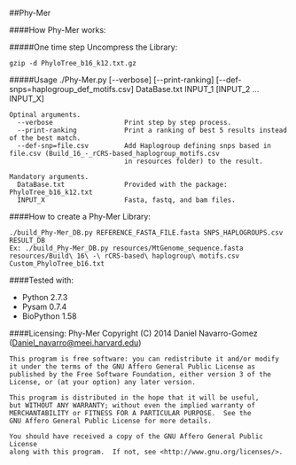##Phy-Mer

####How Phy-Mer works: 

#####One time step
Uncompress the Library:
	
	gzip -d PhyloTree_b16_k12.txt.gz

#####Usage
	./Phy-Mer.py [--verbose] [--print-ranking] [--def-snps=haplogroup_def_motifs.csv] DataBase.txt INPUT_1 [INPUT_2 ... INPUT_X]
	
	Optinal arguments.
	  --verbose                  Print step by step process.
	  --print-ranking            Print a ranking of best 5 results instead of the best match.
	  --def-snp=file.csv         Add Haplogroup defining snps based in file.csv (Build_16_-_rCRS-based_haplogroup_motifs.csv
	                             in resources folder) to the result.

	Mandatory arguments.
	  DataBase.txt               Provided with the package: PhyloTree_b16_k12.txt
	  INPUT_X                    Fasta, fastq, and bam files.


####How to create a Phy-Mer Library:

	./build_Phy-Mer_DB.py REFERENCE_FASTA_FILE.fasta SNPS_HAPLOGROUPS.csv RESULT_DB
	Ex: ./build_Phy-Mer_DB.py resources/MtGenome_sequence.fasta resources/Build\ 16\ -\ rCRS-based\ haplogroup\ motifs.csv Custom_PhyloTree_b16.txt

####Tested with:
* Python 2.7.3
* Pysam 0.7.4
* BioPython 1.58
 
####Licensing:
    Phy-Mer
    Copyright (C) 2014  Daniel Navarro-Gomez (Daniel_navarro@meei.harvard.edu)

    This program is free software: you can redistribute it and/or modify
    it under the terms of the GNU Affero General Public License as
    published by the Free Software Foundation, either version 3 of the
    License, or (at your option) any later version.

    This program is distributed in the hope that it will be useful,
    but WITHOUT ANY WARRANTY; without even the implied warranty of
    MERCHANTABILITY or FITNESS FOR A PARTICULAR PURPOSE.  See the
    GNU Affero General Public License for more details.

    You should have received a copy of the GNU Affero General Public License
    along with this program.  If not, see <http://www.gnu.org/licenses/>.


